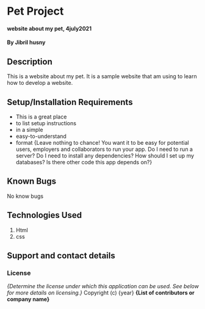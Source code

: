 # Pet Project
#### website about my pet, 4july2021
#### By Jibril husny
## Description
This is a website about my pet. It is a sample website that am using to learn how to develop a website.
## Setup/Installation Requirements
* This is a great place
* to list setup instructions
* in a simple
* easy-to-understand
* format
{Leave nothing to chance! You want it to be easy for potential users, employers and collaborators to run your app. Do I need to run a server? Do I need to install any dependencies? How should I set up my databases? Is there other code this app depends on?}
## Known Bugs
No know bugs
## Technologies Used
1. Html 
2. css
## Support and contact details

### License
*{Determine the license under which this application can be used.  See below for more details on licensing.}*
Copyright (c) {year} **{List of contributors or company name}**